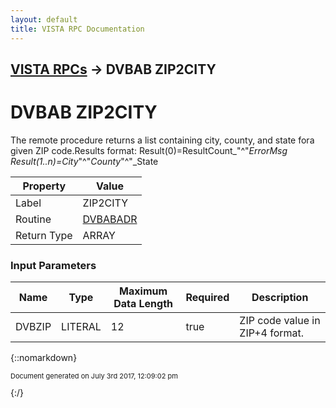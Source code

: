 ```yaml
---
layout: default
title: VISTA RPC Documentation
---
```


## [VISTA RPCs](TableOfContents) &#8594; DVBAB ZIP2CITY
# DVBAB ZIP2CITY

The remote procedure returns a list containing city, county, and state fora given ZIP code.Results format:  Result(0)=ResultCount_"^"_ErrorMsg                 Result(1..n)=City_"^"_County_"^"_State

Property | Value
--- | ---
Label | ZIP2CITY
Routine | [DVBABADR](http://code.osehra.org/dox/Routine_DVBABADR_source.html)
Return Type | ARRAY


### Input Parameters

Name | Type | Maximum Data Length | Required | Description
--- | --- | --- | --- | ---
DVBZIP | LITERAL | 12 | true | ZIP code value in ZIP+4 format.



{::nomarkdown} <br/><p style="font-size: 11px">Document generated on July 3rd 2017, 12:09:02 pm</p>{:/}